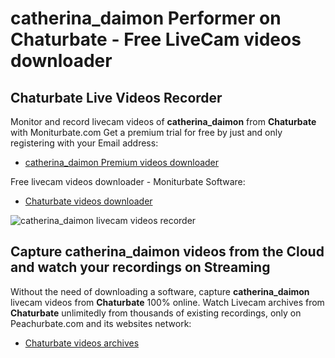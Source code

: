 # catherina_daimon Performer on Chaturbate - Free LiveCam videos downloader

## Chaturbate Live Videos Recorder

Monitor and record livecam videos of **catherina_daimon** from **Chaturbate** with Moniturbate.com
Get a premium trial for free by just and only registering with your Email address:
* [catherina_daimon Premium videos downloader](https://moniturbate.com/request-demo-licence-key.html)

Free livecam videos downloader - Moniturbate Software:
* [Chaturbate videos downloader](https://moniturbate.com/moniturbate-download-software.html)

![catherina_daimon livecam videos recorder](https://peachurnet.com/templates/moniturbate-software.png)


## Capture catherina_daimon videos from the Cloud and watch your recordings on Streaming

Without the need of downloading a software, capture **catherina_daimon** livecam videos from **Chaturbate** 100% online.
Watch Livecam archives from **Chaturbate** unlimitedly from thousands of existing recordings, only on Peachurbate.com and its websites network:
* [Chaturbate videos archives](https://peachurnet.com/)